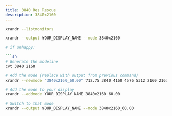 ```yaml
---
title: 3840 Res Rescue
description: 3840x2160
---
```


```sh
xrandr --listmonitors

xrandr --output YOUR_DISPLAY_NAME --mode 3840x2160

# if unhappy:

```sh
# Generate the modeline
cvt 3840 2160

# Add the mode (replace with output from previous command)
xrandr --newmode "3840x2160_60.00" 712.75 3840 4160 4576 5312 2160 2163 2168 2237 -hsync +vsync

# Add the mode to your display
xrandr --addmode YOUR_DISPLAY_NAME 3840x2160_60.00

# Switch to that mode
xrandr --output YOUR_DISPLAY_NAME --mode 3840x2160_60.00
```

